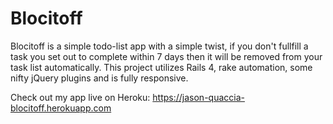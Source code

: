 # Blocitoff

Blocitoff is a simple todo-list app with a simple twist, if you don't fullfill a task you set out to complete within 7 days then it will be removed from your task list automatically.  This project utilizes Rails 4, rake automation, some nifty jQuery plugins and is fully responsive.

Check out my app live on Heroku: https://jason-quaccia-blocitoff.herokuapp.com